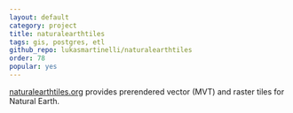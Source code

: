 ```yaml
---
layout: default
category: project
title: naturalearthtiles
tags: gis, postgres, etl
github_repo: lukasmartinelli/naturalearthtiles
order: 78
popular: yes
---
```


[naturalearthtiles.org](http://naturalearthtiles.org) provides prerendered vector (MVT) and raster tiles for Natural Earth.
